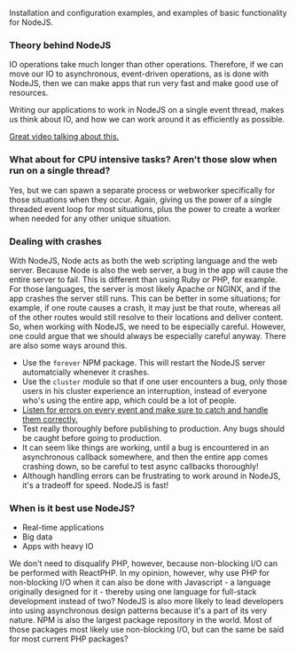 Installation and configuration examples, and examples of basic functionality for NodeJS.

### Theory behind NodeJS
IO operations take much longer than other operations. Therefore, if we can move our IO to asynchronous, event-driven operations, as is done with NodeJS, then we can make apps that run very fast and make good use of resources.

Writing our applications to work in NodeJS on a single event thread, makes us think about IO, and how we can work around it as efficiently as possible.

[Great video talking about this.](https://www.youtube.com/watch?v=L0pjVcIsU6A)

### What about for CPU intensive tasks? Aren't those slow when run on a single thread?
Yes, but we can spawn a separate process or webworker specifically for those situations when they occur. Again, giving us the power of a single threaded event loop for most situations, plus the power to create a worker when needed for any other unique situation.

### Dealing with crashes
With NodeJS, Node acts as both the web scripting language and the web server. Because Node is also the web server, a bug in the app will cause the entire server to fail. This is different than using Ruby or PHP, for example. For those languages, the server is most likely Apache or NGINX, and if the app crashes the server still runs. This can be better in some situations; for example, if one route causes a crash, it may just be that route, whereas all of the other routes would still resolve to their locations and deliver content. So, when working with NodeJS, we need to be especially careful. However, one could argue that we should always be especially careful anyway. There are also some ways around this.

* Use the `forever` NPM package. This will restart the NodeJS server automatcially whenever it crashes.
* Use the `cluster` module so that if one user encounters a bug, only those users in his cluster experience an interruption, instead of everyone who's using the entire app, which could be a lot of people.
* [Listen for errors on every event and make sure to catch and handle them correctly.](https://www.joyent.com/node-js/production/design/errors) 
* Test really thoroughly before publishing to production. Any bugs should be caught before going to production.
* It can seem like things are working, until a bug is encountered in an asynchronous callback somewhere, and then the entire app comes crashing down, so be careful to test async callbacks thoroughly!
* Although handling errors can be frustrating to work around in NodeJS, it's a tradeoff for speed. NodeJS is fast! 

### When is it best use NodeJS?
* Real-time applications
* Big data 
* Apps with heavy IO

We don't need to disqualify PHP, however, because non-blocking I/O can be performed with ReactPHP. In my opinion, however, why use PHP for non-blocking I/O when it can also be done with Javascript - a language originally designed for it - thereby using one language for full-stack development instead of two? NodeJS is also more likely to lead developers into using asynchronous design patterns because it's a part of its very nature. NPM is also the largest package repository in the world. Most of those packages most likely use non-blocking I/O, but can the same be said for most current PHP packages?

